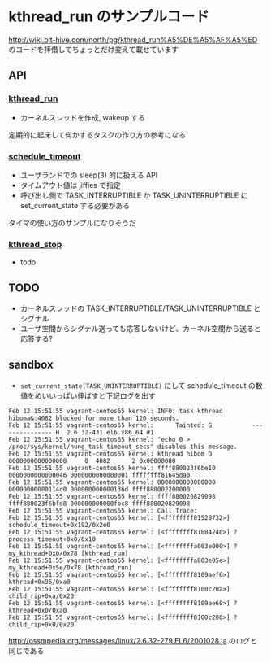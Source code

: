 # kthread_run のサンプルコード

http://wiki.bit-hive.com/north/pg/kthread_run%A5%DE%A5%AF%A5%ED のコードを拝借してちょっとだけ変えて載せています

## API

### [kthread_run](http://lxr.free-electrons.com/source/include/linux/kthread.h?v=2.6.32#L21)

 * カーネルスレッドを作成, wakeup する

定期的に起床して何かするタスクの作り方の参考になる

### [schedule_timeout](http://lxr.free-electrons.com/source/kernel/timer.c?v=2.6.32#L1359)

 * ユーザランドでの sleep(3) 的に扱える API
 * タイムアウト値は jiffies で指定
 * 呼び出し側で TASK_INTERRUPTIBLE か TASK_UNINTERRUPTIBLE に set_current_state する必要がある
 
タイマの使い方のサンプルになりそうだ

### [kthread_stop](http://lxr.free-electrons.com/source/kernel/kthread.c?v=2.6.32#L167)

 * todo

## TODO

 * カーネルスレッドの TASK_INTERRUPTIBLE/TASK_UNINTERRUPTIBLE とシグナル
 * ユーザ空間からシグナル送っても応答しないけど、カーネル空間から送ると応答する?

## sandbox

 * `set_current_state(TASK_UNINTERRUPTIBLE)` にして schedule_timeout の数値をめいいっぱい伸ばすと下記ログを出す

```
Feb 12 15:51:55 vagrant-centos65 kernel: INFO: task kthread hiboma&:4082 blocked for more than 120 seconds.
Feb 12 15:51:55 vagrant-centos65 kernel:      Tainted: G           --------------- H  2.6.32-431.el6.x86_64 #1
Feb 12 15:51:55 vagrant-centos65 kernel: "echo 0 > /proc/sys/kernel/hung_task_timeout_secs" disables this message.
Feb 12 15:51:55 vagrant-centos65 kernel: kthread hibom D 0000000000000000     0  4082      2 0x00000080
Feb 12 15:51:55 vagrant-centos65 kernel: ffff880023f6be10 0000000000000046 0000000000000001 ffffffff81645da0
Feb 12 15:51:55 vagrant-centos65 kernel: 0000000000000000 00000000000114c0 000000000000136d ffff880002200000
Feb 12 15:51:55 vagrant-centos65 kernel: ffff880020829098 ffff880023f6bfd8 000000000000fbc8 ffff880020829098
Feb 12 15:51:55 vagrant-centos65 kernel: Call Trace:
Feb 12 15:51:55 vagrant-centos65 kernel: [<ffffffff81528732>] schedule_timeout+0x192/0x2e0
Feb 12 15:51:55 vagrant-centos65 kernel: [<ffffffff81084240>] ? process_timeout+0x0/0x10
Feb 12 15:51:55 vagrant-centos65 kernel: [<ffffffffa003e000>] ? my_kthread+0x0/0x78 [kthread_run]
Feb 12 15:51:55 vagrant-centos65 kernel: [<ffffffffa003e05e>] my_kthread+0x5e/0x78 [kthread_run]
Feb 12 15:51:55 vagrant-centos65 kernel: [<ffffffff8109aef6>] kthread+0x96/0xa0
Feb 12 15:51:55 vagrant-centos65 kernel: [<ffffffff8100c20a>] child_rip+0xa/0x20
Feb 12 15:51:55 vagrant-centos65 kernel: [<ffffffff8109ae60>] ? kthread+0x0/0xa0
Feb 12 15:51:55 vagrant-centos65 kernel: [<ffffffff8100c200>] ? child_rip+0x0/0x20
```

http://ossmpedia.org/messages/linux/2.6.32-279.EL6/2001028.ja のログと同じである

